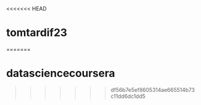 <<<<<<< HEAD
# tomtardif23
=======
# datasciencecoursera
>>>>>>> df56b7e5ef8605314ae665514b73c11dd6dc1dd5
